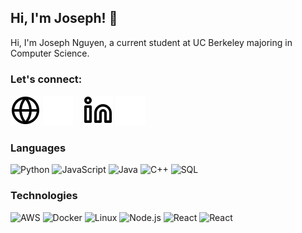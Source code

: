 ## Hi, I'm Joseph! 👋

Hi, I'm Joseph Nguyen, a current student at UC Berkeley majoring in Computer Science.

### Let's connect:

[![website](./img/globe-light.svg)](https://jspnguyen.com#gh-light-mode-only)
[![website](./img/globe-dark.svg)](https://jspnguyen.com#gh-dark-mode-only)
&nbsp;&nbsp;
[![website](./img/linkedin-light.svg)](https://www.linkedin.com/in/jnguyen31#gh-light-mode-only)
[![website](./img/linkedin-dark.svg)](https://www.linkedin.com/in/jnguyen31#gh-dark-mode-only)

### Languages

![Python](https://img.shields.io/badge/-Python-000?&logo=Python)
![JavaScript](https://img.shields.io/badge/-JavaScript-000?&logo=JavaScript)
![Java](https://img.shields.io/badge/-Java-000?&logo=Java)
![C++](https://img.shields.io/badge/-C++-000?&logo=c%2b%2b&logoColor=00599C)
![SQL](https://img.shields.io/badge/-SQL-000?&logo=MySQL)

### Technologies

![AWS](https://img.shields.io/badge/-AWS-000?&logo=Amazon-AWS&logoColor=F90)
![Docker](https://img.shields.io/badge/-Docker-000?&logo=Docker)
![Linux](https://img.shields.io/badge/-Linux-000?&logo=Linux)
![Node.js](https://img.shields.io/badge/-Node.js-000?&logo=node.js)
![React](https://img.shields.io/badge/-React-000?&logo=React)
![React](https://img.shields.io/badge/-Next.js-000?&logo=nextdotjs)
